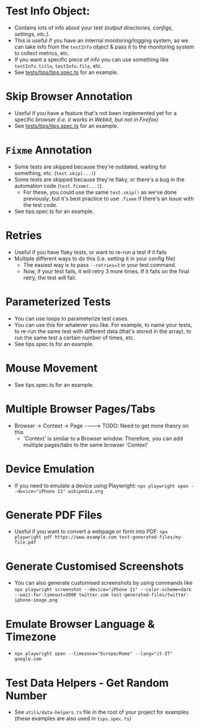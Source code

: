 # Test Info Object:

- Contains lots of info about your test _(output directories, configs, settings, etc.)_.
- This is useful if you have an internal monitoring/logging system, as we can take info from the `testInfo` object & pass it to the monitoring system to collect metrics, etc.
- If you want a specific piece of info you can use something like `testInfo.title`, `testInfo.file`, etc.
- See [tests/tips/tips.spec.ts](tests/tips/tips.spec.ts) for an example.

# Skip Browser Annotation

- Useful if you have a feature that's not been implemented yet for a specific browser _(i.e. it works in Webkit, but not in Firefox)_
- See [tests/tips/tips.spec.ts](tests/tips/tips.spec.ts) for an example.

# `Fixme` Annotation

- Some tests are skipped because they're outdated, waiting for something, etc. (`test.skip(...)`)
- Some tests are skipped because they're flaky, or there's a bug in the automation code (`test.fixme(...)`).
  - For these, you could use the same `test.skip()` as we've done previously, but it's best practice to use `.fixme` if there's an issue with the test code.
- See tips.spec.ts for an example.

# Retries

- Useful if you have flaky tests, or want to re-run a test if it fails
- Multiple different ways to do this (i.e. setting it in your config file)
  - The easiest way is to pass `--retries=3` in your test command.
  - Now, if your test fails, it will retry 3 more times. If it fails on the final retry, the test will fail.

# Parameterized Tests

- You can use loops to parameterize test cases.
- You can use this for whatever you like. For example, to name your tests, to re-run the same test with different data (that's stored in the array), to run the same test a certain number of times, etc.
- See tips.spec.ts for an example.

# Mouse Movement

- See tips.spec.ts for an example.

# Multiple Browser Pages/Tabs

- Browser -> Context -> Page ----> TODO: Need to get more theory on this
  - 'Context' is similar to a Browser window. Therefore, you can add multiple pages/tabs to the same browser 'Context'

# Device Emulation

- If you need to emulate a device using Playwright: `npx playwright open --device="iPhone 11" wikipedia.org`

# Generate PDF Files

- Useful if you want to convert a webpage or form into PDF: `npx playwright pdf https://www.example.com test-generated-files/my-file.pdf`

# Generate Customised Screenshots

- You can also generate customised screenshots by using commands like `npx playwright screenshot --device="iPhone 11" --color-scheme=dark --wait-for-timeout=3000 twitter.com test-generated-files/twitter-iphone-image.png`

# Emulate Browser Language & Timezone

- `npx playwright open --timezone="Europe/Rome" --lang="it-IT" google.com`

# Test Data Helpers - Get Random Number

- See `utils/data-helpers.ts` file in the root of your project for examples (these examples are also used in `tips.spec.ts`)
